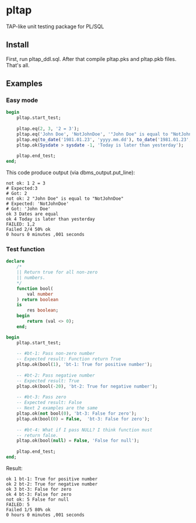 # pltap
TAP-like unit testing package for PL/SQL

## Install

First, run pltap_ddl.sql. After that compile pltap.pks and pltap.pkb files. That's all.

## Examples


### Easy mode

```sql
begin
    pltap.start_test;
    
    pltap.eq(2, 3, '2 = 3');
    pltap.eq('John Doe', 'NotJohnDoe', '"John Doe" is equal to "NotJohnDoe"');
    pltap.eq(to_date('1981.01.23', 'yyyy.mm.dd'), to_date('1981.01.23', 'yyyy.mm.dd'), 'Dates are equal');
    pltap.ok(Sysdate > sysdate -1, 'Today is later than yesterday');
       
    pltap.end_test;
end;
```

This code produce output (via dbms_output.put_line):
```
not ok: 1 2 = 3
# Expected:3
# Got: 2
not ok: 2 "John Doe" is equal to "NotJohnDoe"
# Expected: 'NotJohnDoe'
# Got: 'John Doe'
ok 3 Dates are equal
ok 4 Today is later than yesterday
FAILED: 1,2
Failed 2/4 50% ok
0 hours 0 minutes ,001 seconds
```

### Test function

```sql
declare
    /*
    || Return true for all non-zero
    || numbers.
    */
    function bool(
        val number
    ) return boolean
    is
        res boolean;
    begin
        return (val <> 0);
    end;

begin
    pltap.start_test;
    
    -- #bt-1: Pass non-zero number
    -- Expected result: Function return True
    pltap.ok(bool(1), 'bt-1: True for positive number');
    
    -- #bt-2: Pass negative number
    -- Expected result: True
    pltap.ok(bool(-20), 'bt-2: True for negative number');
    
    -- #bt-3: Pass zero
    -- Expected result: False
    -- Next 2 examples are the same
    pltap.ok(not bool(0), 'bt-3: False for zero');
    pltap.ok(bool(0) = False,  'bt-3: False for zero'); 
    
    -- #bt-4: What if I pass NULL? I think function must
    -- return false.
    pltap.ok(bool(null) = False, 'False for null');
    
    pltap.end_test;
end;
```

Result:

```
ok 1 bt-1: True for positive number
ok 2 bt-2: True for negative number
ok 3 bt-3: False for zero
ok 4 bt-3: False for zero
not ok: 5 False for null
FAILED: 5
Failed 1/5 80% ok
0 hours 0 minutes ,001 seconds
```

